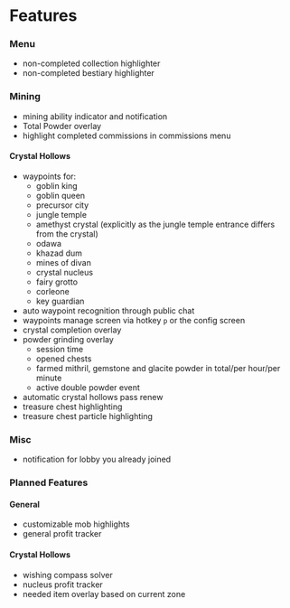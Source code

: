 # Features

### Menu

- non-completed collection highlighter
- non-completed bestiary highlighter

### Mining

- mining ability indicator and notification
- Total Powder overlay
- highlight completed commissions in commissions menu

#### Crystal Hollows

- waypoints for:
    - goblin king
    - goblin queen
    - precursor city
    - jungle temple
    - amethyst crystal (explicitly as the jungle temple entrance differs from the crystal)
    - odawa
    - khazad dum
    - mines of divan
    - crystal nucleus
    - fairy grotto
    - corleone
    - key guardian
- auto waypoint recognition through public chat
- waypoints manage screen via hotkey `p` or the config screen
- crystal completion overlay
- powder grinding overlay
    - session time
    - opened chests
    - farmed mithril, gemstone and glacite powder in total/per hour/per minute
    - active double powder event
- automatic crystal hollows pass renew
- treasure chest highlighting
- treasure chest particle highlighting

### Misc

- notification for lobby you already joined

### Planned Features

#### General

- customizable mob highlights
- general profit tracker

#### Crystal Hollows

- wishing compass solver
- nucleus profit tracker
- needed item overlay based on current zone
